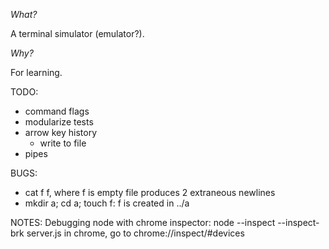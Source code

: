 _What?_

A terminal simulator (emulator?).

_Why?_

For learning.

TODO:
- command flags
- modularize tests
- arrow key history
	- write to file
- pipes

BUGS:
- cat f f, where f is empty file produces 2 extraneous newlines
- mkdir a; cd a; touch f: f is created in ../a

NOTES:
Debugging node with chrome inspector:
node --inspect --inspect-brk server.js
in chrome, go to chrome://inspect/#devices
